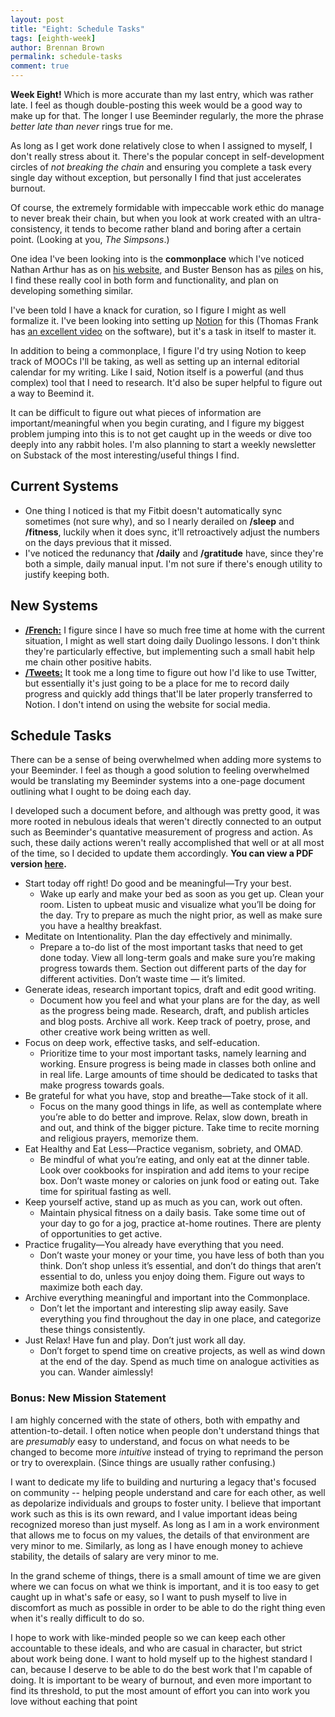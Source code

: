 ```yaml
---
layout: post
title: "Eight: Schedule Tasks"
tags: [eighth-week]
author: Brennan Brown
permalink: schedule-tasks
comment: true
---
```

**Week Eight!** Which is more accurate than my last entry, which was rather late. I feel as though double-posting this week would be a good way to make up for that. The longer I use Beeminder regularly, the more the phrase *better late than never* rings true for me.

As long as I get work done relatively close to when I assigned to myself, I don't really stress about it. There's the popular concept in self-development circles of *not breaking the chain* and ensuring you complete a task every single day without exception, but personally I find that just accelerates burnout.

Of course, the extremely formidable with impeccable work ethic do manage to never break their chain, but when you look at work created with an ultra-consistency, it tends to become rather bland and boring after a certain point. (Looking at you, *The Simpsons*.)

One idea I've been looking into is the **commonplace** which I've noticed Nathan Arthur has as on [his website](https://brain.nathanarthur.com/), and Buster Benson has as [piles](https://busterbenson.com/piles/) on his, I find these really cool in both form and functionality, and plan on developing something similar.

I've been told I have a knack for curation, so I figure I might as well formalize it. I've been looking into setting up [Notion](https://www.notion.so/?r=e557a598ea5f4e7e920f910cfb1c2e20) for this (Thomas Frank has [an excellent video](https://youtu.be/m9S5I3pWz94) on the software), but it's a task in itself to master it.

In addition to being a commonplace, I figure I'd try using Notion to keep track of MOOCs I'll be taking, as well as setting up an internal editorial calendar for my writing. Like I said, Notion itself is a powerful (and thus complex) tool that I need to research. It'd also be super helpful to figure out a way to Beemind it.

It can be difficult to figure out what pieces of information are important/meaningful when you begin curating, and I figure my biggest problem jumping into this is to not get caught up in the weeds or dive too deeply into any rabbit holes. I'm also planning to start a weekly newsletter on Substack of the most interesting/useful things I find.

## Current Systems

* One thing I noticed is that my Fitbit doesn't automatically sync sometimes (not sure why), and so I nearly derailed on **/sleep** and **/fitness**, luckily when it does sync, it'll retroactively adjust the numbers on the days previous that it missed.
* I've noticed the redunancy that **/daily** and **/gratitude** have, since they're both a simple, daily manual input. I'm not sure if there's enough utility to justify keeping both.

## New Systems

* [**/French:**](https://beeminder.com/brennanbrown/french) I figure since I have so much free time at home with the current situation, I might as well start doing daily Duolingo lessons. I don't think they're particularly effective, but implementing such a small habit help me chain other positive habits.
* [**/Tweets:**](https://beeminder.com/brennanbrown/tweets) It took me a long time to figure out how I'd like to use Twitter, but essentially it's just going to be a place for me to record daily progress and quickly add things that'll be later properly transferred to Notion. I don't intend on using the website for social media.

## Schedule Tasks

There can be a sense of being overwhelmed when adding more systems to your Beeminder. I feel as though a good solution to feeling overwhelmed would be translating my Beeminder systems into a one-page document outlining what I ought to be doing each day.

I developed such a document before, and although was pretty good, it was more rooted in nebulous ideals that weren't directly connected to an output such as Beeminder's quantative measurement of progress and action. As such, these daily actions weren't really accomplished that well or at all most of the time, so I decided to update them accordingly. **You can view a PDF version [here](https://journal.bar/schedule.pdf).**

* Start today off right! Do good and be meaningful—Try your best.
  * Wake up early and make your bed as soon as you get up. Clean your room. Listen to upbeat music and visualize what you’ll be doing for the day. Try to prepare as much the night prior, as well as make sure you have a healthy breakfast.
* Meditate on Intentionality. Plan the day effectively and minimally.
  * Prepare a to-do list of the most important tasks that need to get done today.  View all long-term goals and make sure you’re making progress towards them. Section out different parts of the day for different activities. Don’t waste time — it’s limited.
* Generate ideas, research important topics, draft and edit good writing.
  * Document how you feel and what your plans are for the day, as well as the progress being made. Research, draft, and publish articles and blog posts. Archive all work. Keep track of poetry, prose, and other creative work being written as well.
* Focus on deep work, effective tasks, and self-education.
  * Prioritize time to your most important tasks, namely learning and working. Ensure progress is being made in classes both online and in real life. Large amounts of time should be dedicated to tasks that make progress towards goals.
* Be grateful for what you have, stop and breathe—Take stock of it all.
  * Focus on the many good things in life, as well as contemplate where you’re able to do better and improve. Relax, slow down, breath in and out, and think of the bigger picture. Take time to recite morning and religious prayers, memorize them.
* Eat Healthy and Eat Less—Practice veganism, sobriety, and OMAD.
  * Be mindful of what you’re eating, and only eat at the dinner table. Look over cookbooks for inspiration and add items to your recipe box. Don’t waste money or calories on junk food or eating out. Take time for spiritual fasting as well.
* Keep yourself active, stand up as much as you can, work out often.
  * Maintain physical fitness on a daily basis. Take some time out of your day to go for a jog, practice at-home routines. There are plenty of opportunities to get active.
* Practice frugality—You already have everything that you need.
  * Don’t waste your money or your time, you have less of both than you think. Don’t shop unless it’s essential, and don’t do things that aren’t essential to do, unless you enjoy doing them. Figure out ways to maximize both each day.
* Archive everything meaningful and important into the Commonplace.
  * Don’t let the important and interesting slip away easily. Save everything you find throughout the day in one place, and categorize these things consistently.
* Just Relax! Have fun and play. Don’t just work all day.
  * Don’t forget to spend time on creative projects, as well as wind down at the end of the day. Spend as much time on analogue activities as you can. Wander aimlessly!

### Bonus: New Mission Statement

I am highly concerned with the state of others, both with empathy and attention-to-detail. I often notice when people don't understand things that are *presumably* easy to understand, and focus on what needs to be changed to become more *intuitive* instead of trying to reprimand the person or try to overexplain. (Since things are usually rather confusing.)

I want to dedicate my life to building and nurturing a legacy that's focused on community -- helping people understand and care for each other, as well as depolarize individuals and groups to foster unity. I believe that important work such as this is its own reward, and I value important ideas being recognized moreso than just myself. As long as I am in a work environment that allows me to focus on my values, the details of that environment are very minor to me. Similarly, as long as I have enough money to achieve stability, the details of salary are very minor to me.

In the grand scheme of things, there is a small amount of time we are given where we can focus on what we think is important, and it is too easy to get caught up in what's safe or easy, so I want to push myself to live in discomfort as much as possible in order to be able to do the right thing even when it's really difficult to do so.

I hope to work with like-minded people so we can keep each other accountable to these ideals, and who are casual in character, but strict about work being done. I want to hold myself up to the highest standard I can, because I deserve to be able to do the best work that I'm capable of doing. It is important to be weary of burnout, and even more important to find its threshold, to put the most amount of effort you can into work you love without eaching that point